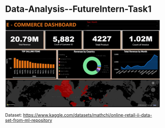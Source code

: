 # Data-Analysis--FutureIntern-Task1

![E-Commerce Dashboard](PowerBIDashboard.jpg)

Dataset: https://www.kaggle.com/datasets/mathchi/online-retail-ii-data-set-from-ml-repository
